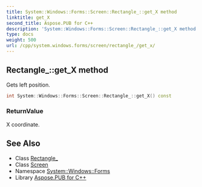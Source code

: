 ```yaml
---
title: System::Windows::Forms::Screen::Rectangle_::get_X method
linktitle: get_X
second_title: Aspose.PUB for C++
description: 'System::Windows::Forms::Screen::Rectangle_::get_X method. Gets left position in C++.'
type: docs
weight: 500
url: /cpp/system.windows.forms/screen/rectangle_/get_x/
---
```

## Rectangle_::get_X method


Gets left position.

```cpp
int System::Windows::Forms::Screen::Rectangle_::get_X() const
```


### ReturnValue

X coordinate.

## See Also

* Class [Rectangle_](../)
* Class [Screen](../../)
* Namespace [System::Windows::Forms](../../../)
* Library [Aspose.PUB for C++](../../../../)
